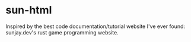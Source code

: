 # sun-html
Inspired by the best code documentation/tutorial website I've ever found: sunjay.dev's rust game programming website.

